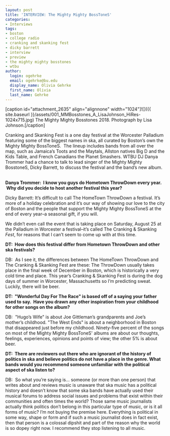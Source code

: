 ```yaml
---
layout: post
title: 'INTERVIEW: The Mighty Mighty BossToneS'
categories:
- Interviews
tags:
- boston
- college radio
- cranking and skanking fest
- dicky barrett
- interview
- preview
- the mighty mighty bosstones
- wtbu
author:
  login: ogehrke
  email: ogehrke@bu.edu
  display_name: Olivia Gehrke
  first_name: Olivia
  last_name: Gehrke
---
```

\[caption id="attachment\_2635" align="alignnone" width="1024"\]![]({{ site.baseurl }}/assets/001_MMBosstones_A_LisaJohnson_HiRes-1024x715.jpg) The Mighty Mighty Bosstones 2018. Photograph by Lisa Johnson.\[/caption\]

Cranking and Skanking Fest is a one day festival at the Worcester Palladium featuring some of the biggest names in ska, all curated by Boston’s own the Mighty Mighty BossToneS.  The lineup includes bands from all over the map, such as Jamaica’s Toots and the Maytals, Allston natives Big D and the Kids Table, and French Canadians the Planet Smashers. WTBU DJ Danya Trommer had a chance to talk to lead singer of the Mighty Mighty BosstoneS, Dicky Barrett, to discuss the festival and the band’s new album.  

**Danya Trommer:  I know you guys do Hometown ThrowDown every year.  Why did you decide to host another festival this year?**

Dicky Barrett: It’s difficult to call The HomeTown ThrowDown a festival. It’s more of a holiday celebration and it’s our way of showing our love to the city of Boston and the people that support the Mighty Mighty BossToneS at the end of every year–a seasonal gift, if you will.

We didn’t even call the event that is taking place on Saturday, August 25 at the Palladium in Worcester a festival–it’s called The Cranking & Skanking _Fest_, for reasons that I can’t seem to come up with at this time.

**DT:  How does this festival differ from Hometown ThrowDown and other ska festivals?**

DB:  As I see it, the differences between The HomeTown ThrowDown and The Cranking & Skanking Fest are these: The ThrowDown usually takes place in the final week of December in Boston, which is historically a very cold time and place. This year’s Cranking & Skanking Fest is during the dog days of summer in Worcester, Massachusetts so I’m predicting sweat. Luckily, there will be beer.

**DT:  "Wonderful Day For The Race" is based off of a saying your father used to say.  Have you drawn any other inspiration from your childhood for other songs on the album?**

DB:  "Hugo’s Wife" is about Joe Gittleman’s grandparents and Joe’s mother’s childhood. "The West Ends" is about a neighborhood in Boston that disappeared just before my childhood. Ninety-five percent of the songs on most of the Mighty Mighty BossToneS' albums are about our thoughts, feelings, experiences, opinions and points of view; the other 5% is about beer.

**DT:  There are reviewers out there who are ignorant of the history of politics in ska and believe politics do not have a place in the genre. What bands would you recommend someone unfamiliar with the political aspect of ska listen to?**

DB:  So what you’re saying is... someone (or more than one person) that writes about and reviews music is unaware that ska music has a political history and doesn’t know that some ska bands have actually used their musical forums to address social issues and problems that exist within their communities and often times the world? Those same music journalists actually think politics don’t belong in this particular type of music, or is it all forms of music? I’m not buying the premise here. Everything is political in some way, shape or form and if such a music journalist does in fact exist, then that person is a colossal dipshit and part of the reason why the world is so dopey right now. I recommend they stop listening to all music.